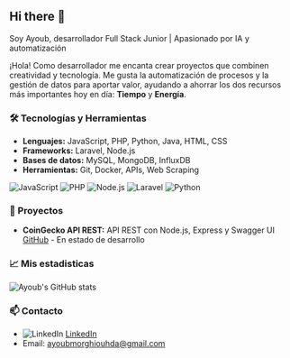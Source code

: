 ## Hi there 👋
Soy Ayoub, desarrollador Full Stack Junior | Apasionado por IA y automatización

¡Hola! Como desarrollador me encanta crear proyectos que combinen creatividad y tecnología.
Me gusta la automatización de procesos y la gestión de datos para aportar valor, ayudando a ahorrar los dos recursos más importantes hoy en día: **Tiempo** y **Energía**.

### 🛠 Tecnologías y Herramientas
- **Lenguajes:** JavaScript, PHP, Python, Java, HTML, CSS
- **Frameworks:** Laravel, Node.js
- **Bases de datos:** MySQL, MongoDB, InfluxDB
- **Herramientas:** Git, Docker, APIs, Web Scraping

![JavaScript](https://img.shields.io/badge/JavaScript-F7DF1E?style=for-the-badge&logo=javascript&logoColor=black)
![PHP](https://img.shields.io/badge/PHP-777BB4?style=for-the-badge&logo=php&logoColor=white)
![Node.js](https://img.shields.io/badge/Node.js-339933?style=for-the-badge&logo=node.js&logoColor=white)
![Laravel](https://img.shields.io/badge/Laravel-FF2D20?style=for-the-badge&logo=laravel&logoColor=white)
![Python](https://img.shields.io/badge/Python-3776AB?style=for-the-badge&logo=python&logoColor=white)

### 🚀 Proyectos
- **CoinGecko API REST:** API REST con Node.js, Express y Swagger UI [GitHub](https://github.com/ayoubMO19/coingecko-api-node) - En estado de desarrollo

### 📈 Mis estadisticas
![Ayoub's GitHub stats](https://github-readme-stats.vercel.app/api?username=ayoubMO19&show_icons=true&theme=radical)

### 📫 Contacto
- ![LinkedIn](https://img.shields.io/badge/LinkedIn-0077B5?style=for-the-badge&logo=linkedin&logoColor=white)
[LinkedIn](https://www.linkedin.com/in/ayoub-morghi-ouhda/)
- Email: ayoubmorghiouhda@gmail.com
